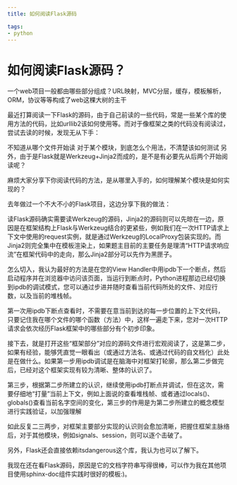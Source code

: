 ```yaml
---
title: 如何阅读Flask源码

tags: 
- python
---
```


# 如何阅读Flask源码？
<!-- more -->

一个web项目一般都由哪些部分组成？URL映射，MVC分层，缓存，模板解析，ORM，协议等等构成了web这棵大树的主干


最近打算阅读一下Flask的源码，由于自己前读的一些代码，常是一些某个库的使用方法的代码，比如urllib2该如何使用等。而对于像框架之类的代码没有阅读过，尝试去读的时候，发现无从下手：

不知道从哪个文件开始读
对于某个模块，到底怎么个用法，不清楚该如何测试
另外，由于是Flask就是Werkzeug+Jinja2而成的，是不是有必要先从后两个开始阅读呢？

麻烦大家分享下你阅读代码的方法，是从哪里入手的，如何理解某个模块是如何实现的？



去年做过一个不大不小的Flask项目，这边分享下我的做法：

读Flask源码确实需要读Werkzeug的源码，Jinja2的源码则可以先晾在一边，原因是在框架结构上Flask与Werkzeug结合的更紧些，例如我们在一次HTTP请求上下文中使用的request实例，就是通过Werkzeug的LocalProxy包装实现的。而Jinja2则完全集中在模板渲染上，如果题主目前的主要任务是理清“HTTP请求响应流”在框架代码中的走向，那么Jinja2部分可以先作为黑匣子。

怎么切入，我认为最好的方法是在您的View Handler中用ipdb下一个断点，然后启动程序并在浏览器中访问该页面，当运行到断点时，Python进程那边已经切换到ipdb的调试模式，您可以通过步进并随时查看当前代码所处的文件、对应行数，以及当前的堆栈帧。

第一次用ipdb下断点查看时，不需要在意当前到达的每一步位置的上下文代码，只要记住我在哪个文件的哪个函数（方法）中，这样一遍走下来，您对一次HTTP请求会依次经历Flask框架中的哪些部分有个初步印象。

接下去，就是打开这些“框架部分”对应的源码文件进行宏观阅读了，这是第二步，如果有经验，能够凭直觉一眼看出（或通过方法名、或通过代码的自文档化）此处是在做什么。如果第一步用ipdb调试是在脑海中对框架打轮廓，那么第二步做完后，已经对这个框架实现有较为清晰、整体的认识了。

第三步，根据第二步所建立的认识，继续使用ipdb打断点并调试，但在这次，需要仔细地“打量”当前上下文，例如上面说的查看堆栈帧、或者通过locals()、globals()查看当前名字空间的变化，第三步的作用是为第二步所建立的概念模型进行实践验证，以加强理解

如此反复二三两步，对框架主要部分实现的认识则会愈加清晰，把握住框架主脉络后，对于其他模块，例如signals、session，则可以逐个击破了。

另外，Flask还会直接依赖itsdangerous这个库，我认为也可以了解下。

我现在还在看Flask源码，原因是它的文档字符串写得很棒，可以作为我在其他项目使用sphinx-doc组件实践时很好的模板:)。